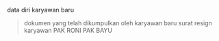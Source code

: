 data diri karyawan baru
>dokumen yang telah dikumpulkan oleh karyawan baru
>surat resign karyawan
> PAK RONI
> PAK BAYU
>
